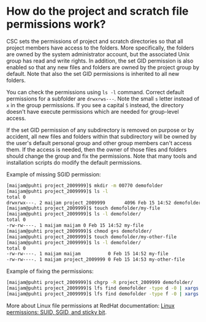 # How do the project and scratch file permissions work?

CSC sets the permissions of project and scratch directories so that
all project members have access to the folders. More specifically, the
folders are owned by the system administrator account, but the associated
Unix group has read and write rights. In addition, the set GID
permission is also enabled so that any new files and folders are owned
by the project group by default. Note that also the set GID permissions is
inherited to all new folders.

You can check the permissions using `ls -l` command. Correct default
permissions for a subfolder are `drwxrws---`. Note the small `s`
letter instead of `x` in the group permissions. If you see a capital `S`
instead, the directory doesn't have execute permissions which are
needed for group-level access.

If the set GID permission of any subdirectory
is removed on purpose or by accident, all new files and folders within
that subdirectory will be owned by the user's default personal group
and other group members can't access them. If the access is needed,
then the owner of those files and folders should change the group and
fix the permissions. Note that many tools and installation scripts do
modify the default permissions.

Example of missing SGID permission:

```bash
[maijam@puhti project_2009999]$ mkdir -m 00770 demofolder
[maijam@puhti project_2009999]$ ls -l
total 0
drwxrwx---. 2 maijam project_2009999       4096 Feb 15 14:52 demofolder
[maijam@puhti project_2009999]$ touch demofolder/my-file
[maijam@puhti project_2009999]$ ls -l demofolder/
total 0
-rw-rw----. 1 maijam maijam 0 Feb 15 14:52 my-file
[maijam@puhti project_2009999]$ chmod g+s demofolder/
[maijam@puhti project_2009999]$ touch demofolder/my-other-file
[maijam@puhti project_2009999]$ ls -l demofolder/
total 0
-rw-rw----. 1 maijam maijam          0 Feb 15 14:52 my-file
-rw-rw----. 1 maijam project_2009999 0 Feb 15 14:53 my-other-file
```

Example of fixing the permissions:

```bash
[maijam@puhti project_2009999]$ chgrp -R project_2009999 demofolder/
[maijam@puhti project_2009999]$ lfs find demofolder -type d -0 | xargs -0 chmod 2770
[maijam@puhti project_2009999]$ lfs find demofolder -type f -0 | xargs -0 chmod g+rwX
```

More about Linux file permissions at RedHat documentation:
[Linux permissions: SUID, SGID, and sticky bit](https://www.redhat.com/sysadmin/suid-sgid-sticky-bit).
